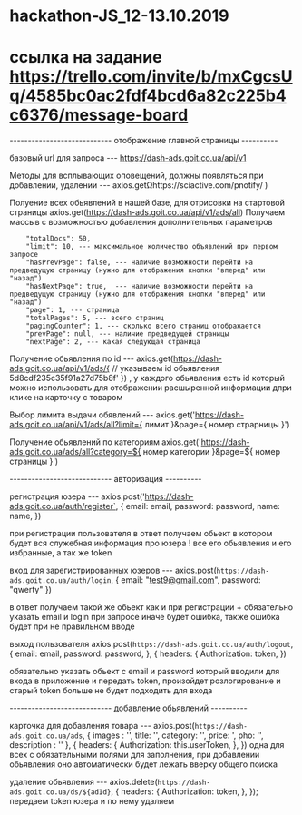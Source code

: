# hackathon-JS_12-13.10.2019

# ссылка на задание https://trello.com/invite/b/mxCgcsUq/4585bc0ac2fdf4bcd6a82c225b4c6376/message-board

---------------------------- отображение главной страницы ----------

базовый url для запроса --- https://dash-ads.goit.co.ua/api/v1

Методы для всплывающих оповещений, должны появляться при добавлении, удалении --- axios.getΩhttps://sciactive.com/pnotify/ )

Полуение всех обьявлений в нашей базе, для отрисовки на стартовой страницы axios.get(https://dash-ads.goit.co.ua/api/v1/ads/all)
Получаем массыв с возможностью добавления дополнительных параметров 

        "totalDocs": 50,
        "limit": 10, --- максимальное количество объявлений при первом запросе 
        "hasPrevPage": false, --- наличие возможности перейти на предведущую страницу (нужно для отображения кнопки "вперед" или "назад")
        "hasNextPage": true,  --- наличие возможности перейти на предведущую страницу (нужно для отображения кнопки "вперед" или "назад")
        "page": 1, --- страница 
        "totalPages": 5, --- всего страниц 
        "pagingCounter": 1, --- сколько всего страниц отображается 
        "prevPage": null, --- наличие предведущей страницы 
        "nextPage": 2, --- какая следующая страница
        
Получение обьявления по  id --- axios.get(https://dash-ads.goit.co.ua/api/v1/ads/{ // указываем id обьявления 5d8cdf235c35f91a27d75b8f' }) , у каждого обьявления есть id который можно использовать для отображении расшыренной информации дпри клике на карточку с товаром 

Выбор лимита выдачи обявлений --- axios.get('https://dash-ads.goit.co.ua/api/v1/ads/all?limit={ лимит }&page={ номер страрницы  }')

Получение обьявлений по категориям axios.get('https://dash-ads.goit.co.ua/ads/all?category=${ номер категории }&page=${ номер страницы }')


---------------------------- авторизация  ----------

регистрация юзера --- axios.post('https://dash-ads.goit.co.ua/auth/register`, {
      email: email,
      password: password,
      name: name,
    })

при регистрации пользователя в ответ получаем обьект в котором будет вся служебная информация про юзера ! все его обьявления и его избранные, а так же token



вход для зарегистрированных юзеров --- axios.post(`https://dash-ads.goit.co.ua/auth/login`, {
    email: "test9@gmail.com",
    password: "qwerty"
})

в ответ получаем такой же обьект как и при регистрации + обязательно указать email и login при запросе иначе будет ошибка, также ошибка будет при не правильном вводе 

выход пользователя axios.post(`https://dash-ads.goit.co.ua/auth/logout`, 
    { email: email,
      password: password,
    }, {
      headers: {
      Authorization: token,
        })

обязательно указать обьект с email и password который вводили для входа в приложение и передать token, произойдет розлогирование
и старый token больше не будет подходить для входа


---------------------------- добавление обьявлений  ----------


карточка для добавления товара ---  axios.post(`https://dash-ads.goit.co.ua/ads`, {
    images : '',
    title: '',
    category: '',
    price: ',
    pho: '',
    description : ''
    }, {
        headers: {
          Authorization: this.userToken,
        },
      })  одна для всех с обязательными полями для заполнения, при добавлении обьявления оно автоматически будет лежать вверху общего поиска


удаление обьявления --- axios.delete(`https://dash-ads.goit.co.ua/ds/${adId}`, {
        headers: {
          Authorization: token,
        },
      });
передаем token юзера и по нему удаляем 
